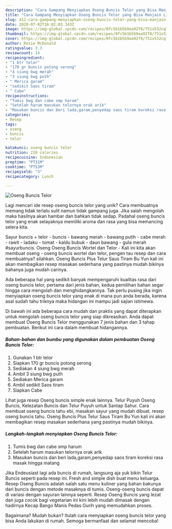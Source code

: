 ```yaml
---
description: "Cara Gampang Menyiapkan Oseng Buncis Telor yang Bisa Manjain Lidah"
title: "Cara Gampang Menyiapkan Oseng Buncis Telor yang Bisa Manjain Lidah"
slug: 412-cara-gampang-menyiapkan-oseng-buncis-telor-yang-bisa-manjain-lidah
date: 2020-07-02T16:02:03.343Z
image: https://img-global.cpcdn.com/recipes/0fc5b1b5b9aa92f8/751x532cq70/oseng-buncis-telor-foto-resep-utama.jpg
thumbnail: https://img-global.cpcdn.com/recipes/0fc5b1b5b9aa92f8/751x532cq70/oseng-buncis-telor-foto-resep-utama.jpg
cover: https://img-global.cpcdn.com/recipes/0fc5b1b5b9aa92f8/751x532cq70/oseng-buncis-telor-foto-resep-utama.jpg
author: Roxie McDonald
ratingvalue: 3.3
reviewcount: 14
recipeingredient:
- "1 btr telor"
- "170 gr buncis potong serong"
- "4 siung bwg merah"
- "3 siung bwg puth"
- " Merica garam"
- "sedikit Saos tiram"
- " Cabe"
recipeinstructions:
- "Tumis bwg dan cabe smp harum"
- "Setelah harum masukan telornya orak arik"
- "Masukan buncis dan beri lada,garam,penyedap saos tiram koreksi rasa masak hingga matang"
categories:
- Resep
tags:
- oseng
- buncis
- telor

katakunci: oseng buncis telor 
nutrition: 210 calories
recipecuisine: Indonesian
preptime: "PT31M"
cooktime: "PT53M"
recipeyield: "3"
recipecategory: Lunch

---
```



![Oseng Buncis Telor](https://img-global.cpcdn.com/recipes/0fc5b1b5b9aa92f8/751x532cq70/oseng-buncis-telor-foto-resep-utama.jpg)

Lagi mencari ide resep oseng buncis telor yang unik? Cara membuatnya memang tidak terlalu sulit namun tidak gampang juga. Jika salah mengolah maka hasilnya akan hambar dan bahkan tidak sedap. Padahal oseng buncis telor yang enak selayaknya memiliki aroma dan rasa yang bisa memancing selera kita.

Sayur buncis + telor - buncis - bawang merah - bawang putih - cabe merah - rawit - ladaku - tomat - kaldu bubuk - daun bawang - gula merah #sayurbuncis. Oseng Oseng Buncis Wortel dan Telor - Kali ini kita akan membuat oseng - oseng buncis wortel dan telor, pengen tau resep dan cara membuatnya? silahkan. Oseng Buncis Plus Telur Saus Tiram Bu Yun kali ini akan membagikan resep masakan sederhana yang pastinya mudah bikinya bahanya juga mudah carinya.

Ada beberapa hal yang sedikit banyak mempengaruhi kualitas rasa dari oseng buncis telor, pertama dari jenis bahan, kedua pemilihan bahan segar hingga cara mengolah dan menghidangkannya. Tak perlu pusing jika ingin menyiapkan oseng buncis telor yang enak di mana pun anda berada, karena asal sudah tahu triknya maka hidangan ini mampu jadi sajian istimewa.


Di bawah ini ada beberapa cara mudah dan praktis yang dapat diterapkan untuk mengolah oseng buncis telor yang siap dikreasikan. Anda dapat membuat Oseng Buncis Telor menggunakan 7 jenis bahan dan 3 tahap pembuatan. Berikut ini cara dalam membuat hidangannya.

<!--inarticleads1-->

##### Bahan-bahan dan bumbu yang digunakan dalam pembuatan Oseng Buncis Telor:

1. Gunakan 1 btr telor
1. Siapkan 170 gr buncis potong serong
1. Sediakan 4 siung bwg merah
1. Ambil 3 siung bwg puth
1. Sediakan  Merica garam
1. Ambil sedikit Saos tiram
1. Siapkan  Cabe


Lihat juga resep Oseng buncis simple enak lainnya. Telur Puyuh Oseng Buncis, Kelezatan Buncis dan Telur Puyuh untuk Santap Sahur. Cara membuat oseng buncis tahu ebi, masakan sayur yang mudah dibuat. resep oseng buncis tahu. Oseng Buncis Plus Telur Saus Tiram Bu Yun kali ini akan membagikan resep masakan sederhana yang pastinya mudah bikinya. 

<!--inarticleads2-->

##### Langkah-langkah menyiapkan Oseng Buncis Telor:

1. Tumis bwg dan cabe smp harum
1. Setelah harum masukan telornya orak arik
1. Masukan buncis dan beri lada,garam,penyedap saos tiram koreksi rasa masak hingga matang


Jika Endeusiast lagi ada buncis di rumah, langsung aja yuk bikin Telur Buncis seperti pada resep ini. Fresh and simple dish buat menu keluarga. Resep Oseng Buncis adalah salah satu menu kuliner yang bahan bakunya dari buncis dengan metode masaknya di tumis. Oseng-oseng buncis dapat di variasi dengan sayuran lainnya seperti. Resep Oseng Buncis yang lezat dan juga cocok bagi vegetarian ini kini lebih mudah dimasak dengan hadirnya Kecap Bango Manis Pedas Gurih yang memudahkan proses. 

Bagaimana? Mudah bukan? Itulah cara menyiapkan oseng buncis telor yang bisa Anda lakukan di rumah. Semoga bermanfaat dan selamat mencoba!
